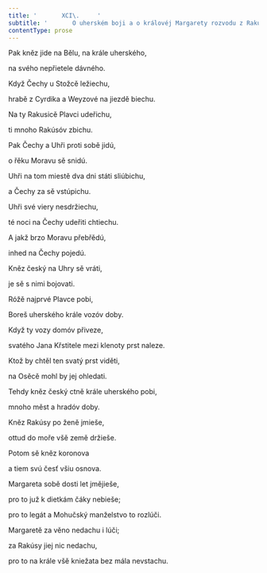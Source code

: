```yaml
---
title: '       XCI\.     '
subtitle: '       O uherském boji a o královéj Margarety rozvodu z Rakús\.     '
contentType: prose
---
```


<section>

Pak kněz jide na Bělu, na krále uherského,

na svého nepřietele dávného.

Když Čechy u Stožcě ležiechu,

hrabě z Cyrdika a Weyzové na jiezdě biechu.

Na ty Rakusicě Plavci udeřichu,

ti mnoho Rakúsóv zbichu.

Pak Čechy a Uhři proti sobě jidú,

o řěku Moravu sě snidú.

Uhři na tom miestě dva dni státi sliúbichu,

a Čechy za sě vstúpichu.

Uhři své viery nesdržiechu,

té noci na Čechy udeřiti chtiechu.

A jakž brzo Moravu přebřědú,

inhed na Čechy pojedú.

Kněz český na Uhry sě vráti,

je sě s nimi bojovati.

Róžě najprvé Plavce pobi,

Boreš uherského krále vozóv doby.

Když ty vozy domóv přiveze,

svatého Jana Křstitele mezi klenoty prst naleze.

Ktož by chtěl ten svatý prst viděti,

na Osěcě mohl by jej ohledati.

Tehdy kněz český ctně krále uherského pobi,

mnoho měst a hradóv doby.

Kněz Rakúsy po ženě jmieše,

ottud do moře všě země držieše.

Potom sě kněz koronova

a tiem svú česť všiu osnova.

Margareta sobě dosti let jmějieše,

pro to juž k dietkám čáky nebieše;

pro to legát a Mohučský manželstvo to rozlúči.

Margaretě za věno nedachu i lúči;

za Rakúsy jiej nic nedachu,

pro to na krále všě kniežata bez mála nevstachu.

</section>
